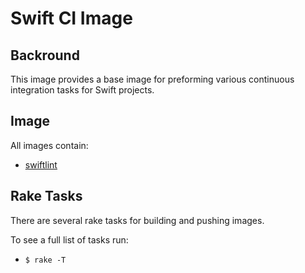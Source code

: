 # Swift CI Image

## Backround

This image provides a base image for preforming various continuous integration tasks for Swift projects.

## Image

All images contain:

- [swiftlint](https://github.com/realm/SwiftLint)

## Rake Tasks

There are several rake tasks for building and pushing images.

To see a full list of tasks run:

- `$ rake -T`
